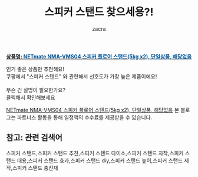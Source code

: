 ﻿---
layout: post
title:  "스피커 스탠드 찾으세용?!"
author: zacra
categories: [ 아이템 ]
tags: [스피커 스탠드,스피커 스탠드 추천,스피커 스탠드 다이소,스피커 스탠드 자작,스피커 스탠드 대용,스피커 스탠드 효과,스피커 스탠드 diy,스피커 스탠드 높이,스피커 스탠드 제작,스피커 스탠드 충진재]
image: https://static.coupangcdn.com/image/vendor_inventory/images/2018/03/22/16/4/5f596ded-0b8c-4f6b-8620-f3423ff20534.jpg 
description: "쿠팡에서 스피커 스탠드 관련 키워드로 가장 고객 선호도가 높은 제품이랍니다."
rating: 4.5
---

<a href="https://link.coupang.com/re/AFFSDP?lptag=AF8407795&pageKey=64401194&itemId=218302585&vendorItemId=3588479236&traceid=V0-153-e7634f7d6e44415f"><b>상품명: <font color='#01579B'>NETmate NMA-VMS04 스피커 플로어 스탠드(5kg x2), 단일상품, 해당없음</font></b></a>

인기 좋은 상품만 추천해요!<br/>
쿠팡에서 "스피커 스탠드" 와 관련해서 선호도가 가장 높은 제품이에요!<br/><br/>
무슨 긴 설명이 필요한가요?  
클릭해서 확인해보세요


<a href="https://link.coupang.com/re/AFFSDP?lptag=AF8407795&pageKey=64401194&itemId=218302585&vendorItemId=3588479236&traceid=V0-153-e7634f7d6e44415f">NETmate NMA-VMS04 스피커 플로어 스탠드(5kg x2), 단일상품, 해당없음</a>
본 블로그는 파트너스 활동을 통해 일정액의 수수료를 제공받을 수 있습니다.

## 참고: 관련 검색어    
스피커 스탠드,스피커 스탠드 추천,스피커 스탠드 다이소,스피커 스탠드 자작,스피커 스탠드 대용,스피커 스탠드 효과,스피커 스탠드 diy,스피커 스탠드 높이,스피커 스탠드 제작,스피커 스탠드 충진재